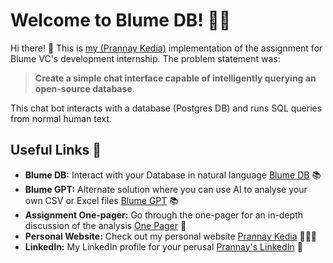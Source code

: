 # Welcome to Blume DB! 🚀🤖

Hi there! 👋 This is [my (Prannay Kedia)](https://prannaykedia.com) implementation of the assignment for Blume VC's development internship. The problem statement was:

> **Create a simple chat interface capable of intelligently querying an open-source database**.

This chat bot interacts with a database (Postgres DB) and runs SQL queries from normal human text.

## Useful Links 🔗

- **Blume DB:** Interact with your Database in natural language [Blume DB](https://blume-db.prannaykedia.com) 📚
- **Blume GPT:** Alternate solution where you can use AI to analyse your own CSV or Excel files [Blume GPT](https://blume-gpt.prannaykedia.com) 📚
- **Assignment One-pager:** Go through the one-pager for an in-depth discussion of the analysis [One Pager](https://discord.gg/k73SQ3FyUh) 💬
- **Personal Website:** Check out my personal website [Prannay Kedia](https://prannaykedia.com) 👨🏽‍💻
- **LinkedIn:** My LinkedIn profile for your perusal [Prannay's LinkedIn](https://www.linkedin.com/in/prannay-kedia) 💼
